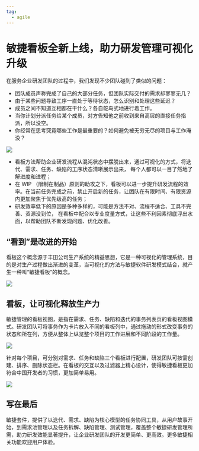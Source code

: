 ```yaml
---
tag:
  - agile
---
```


# 敏捷看板全新上线，助力研发管理可视化升级

在服务企业研发团队的过程中，我们发现不少团队碰到了类似的问题：
* 团队成员声称完成了自己的大部分任务，但团队实际交付的需求却寥寥无几？
* 由于某些问题导致工序一直处于等待状态，怎么识别和处理这些延迟？
* 成员之间不知道互相都在干什么？各自鸵鸟式地进行着工作。
* 当你计划分派任务给某个成员，对方告知他之前收到来自高层的直接任务指派，所以没空。
* 你经常在思考究竟哪些工作是最重要的？如何避免被无穷无尽的项目与工作淹没？

![](https://coding-net-production-pp-ci.codehub.cn/93817d8e-74a9-4057-80dd-046bf6387104.png)

- 看板方法帮助企业研发流程从混沌状态中摆脱出来，通过可视化的方式，将迭代、需求、任务、缺陷的工序状态清晰展示出来， 每个人都可以一目了然地了解进度和进程；
- 在 WIP （限制在制品）原则的助攻之下，看板可以进一步提升研发流程的效率。在当前任务完成之前，禁止开启新的任务，让团队在有限时间、有限资源内更加聚焦于优先级高的任务；
- 研发效率低下的原因是多种多样的，可能是方法不对、流程不适合、工具不完善、资源没到位， 在看板中配合以专业度量方式，让这些不利因素彻底浮出水面，以帮助团队不断发现问题、优化改善。


<!-- more -->

## “看到”是改进的开始

看板这个概念源于丰田公司生产系统的精益思想，它是一种可视化的管理系统，目的是对生产过程做出渐进的变革，当可视化的方法与敏捷软件研发模式结合，就产生一种叫“敏捷看板”的概念。

![](https://coding-net-production-pp-ci.codehub.cn/93817d8e-74a9-4057-80dd-046bf6387104.png)

## 看板，让可视化释放生产力

敏捷管理的看板视图，是指在需求、任务、缺陷和迭代的事务列表页的看板视图模式。研发团队可将事务作为卡片放入不同的看板列中，通过拖动的形式改变事务的状态和所在列，方便从整体上纵览整个项目的工作进展和不同阶段的工作量。

![](https://coding-net-production-pp-ci.codehub.cn/f2eec1ff-49eb-4741-a7be-75a1b31b8efe.png)

针对每个项目，可分别对需求、任务和缺陷三个看板进行配置，研发团队可按需创建、排序、删除状态栏。在看板的交互以及过滤器上精心设计，使得敏捷看板更加符合中国开发者的习惯，更加简单易用。

![](https://coding-net-production-pp-ci.codehub.cn/87c61b19-a813-4b4e-aa01-287027941864.png)

## 写在最后

敏捷套件，提供了以迭代、需求、缺陷为核心模型的任务协同工具，从用户故事开始，到需求池管理以及任务拆解、缺陷管理、测试管理，覆盖整个敏捷研发管理所需，助力研发效能显著提升，让企业研发团队的开发更简单、更高效。更多敏捷相关功能欢迎用户体验。